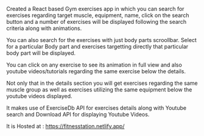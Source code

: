 Created a React based Gym exercises app in which you can search for exercises regarding target muscle, equipment, name, click on the search button and a number of exercises will be displayed following the search criteria along with animations.

You can also search for the exercises with just body parts scroollbar. Select for a particular Body part and exercises targetting directly that particular body part will be displayed.

You can click on any exercise to see its animation in full view and also youtube videos/tutorials regarding the same exercise below the details.

Not only that in the details section you will get exercises regarding the same muscle group as well as exercises utilizing the same equipment below the youtube videos displayed.

It makes use of ExerciseDb API for exercises details along with Youtube search and Download API for displaying Youtube Videos.

It is Hosted at : https://fitnesstation.netlify.app/
